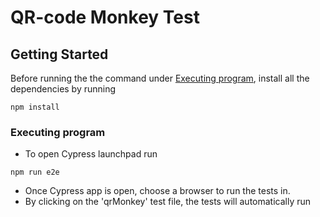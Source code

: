 # QR-code Monkey Test

## Getting Started

Before running the the command under [Executing program](#executing-program), install all the dependencies by running

```shell
npm install
```

### Executing program

- To open Cypress launchpad run

```shell
npm run e2e
```

- Once Cypress app is open, choose a browser to run the tests in.
- By clicking on the 'qrMonkey' test file, the tests will automatically run
